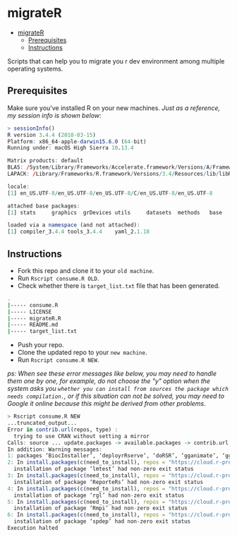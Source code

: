 # migrateR
<!-- TOC -->

- [migrateR](#migrater)
  - [Prerequisites](#prerequisites)
  - [Instructions](#instructions)

<!-- /TOC -->

Scripts that can help you to migrate you r dev environment among multiple operating systems.

## Prerequisites

Make sure you've installed R on your new machines. *Just as a reference, my session info is shown below*:

```r
> sessionInfo()
R version 3.4.4 (2018-03-15)
Platform: x86_64-apple-darwin15.6.0 (64-bit)
Running under: macOS High Sierra 10.13.4

Matrix products: default
BLAS: /System/Library/Frameworks/Accelerate.framework/Versions/A/Frameworks/vecLib.framework/Versions/A/libBLAS.dylib
LAPACK: /Library/Frameworks/R.framework/Versions/3.4/Resources/lib/libRlapack.dylib

locale:
[1] en_US.UTF-8/en_US.UTF-8/en_US.UTF-8/C/en_US.UTF-8/en_US.UTF-8

attached base packages:
[1] stats     graphics  grDevices utils     datasets  methods   base     

loaded via a namespace (and not attached):
[1] compiler_3.4.4 tools_3.4.4    yaml_2.1.18
```

## Instructions

- Fork this repo and clone it to your `old machine`.
- Run `Rscript consume.R OLD`.
- Check whether there is `target_list.txt` file that has been generated.

```bash
.
|----- consume.R
|----- LICENSE
|----- migrateR.R
|----- README.md
|----- target_list.txt
```

- Push your repo.
- Clone the updated repo to your `new machine`.
- Run `Rscript consume.R NEW`.

*ps: When see these error messages like below, you may need to handle them one by one, for example, do not choose the "y" option when the system asks you `whether you can install from sources the package which needs compilation.`, or if this situation can not be solved, you may need to Google it online because this might be derived from other problems*.

```r
> Rscript consume.R NEW
...truncated_output...
Error in contrib.url(repos, type) :
  trying to use CRAN without setting a mirror
Calls: source ... update.packages -> available.packages -> contrib.url
In addition: Warning messages:
1: packages ‘BiocInstaller’, ‘deployrRserve’, ‘doRSR’, ‘gganimate’, ‘ggradar’, ‘googleCharts’, ‘impute’, ‘lego’, ‘mrsdeploy’, ‘olapR’, ‘openNLPmodels.en’, ‘parallelRandomForest’, ‘r4ds’, ‘rCharts’, ‘rhdf5’, ‘Rweibo’, ‘slidify’, ‘slidifyLibraries’, ‘sqlrutils’, ‘stockPortfolio’, ‘taskscheduleR’, ‘translations’, ‘zlibbioc’ are not available (for R version 3.4.4)
2: In install.packages(c(need_to_install), repos = "https://cloud.r-project.org/",  :
  installation of package ‘lmtest’ had non-zero exit status
3: In install.packages(c(need_to_install), repos = "https://cloud.r-project.org/",  :
  installation of package ‘ReporteRs’ had non-zero exit status
4: In install.packages(c(need_to_install), repos = "https://cloud.r-project.org/",  :
  installation of package ‘rgl’ had non-zero exit status
5: In install.packages(c(need_to_install), repos = "https://cloud.r-project.org/",  :
  installation of package ‘Rmpi’ had non-zero exit status
6: In install.packages(c(need_to_install), repos = "https://cloud.r-project.org/",  :
  installation of package ‘spdep’ had non-zero exit status
Execution halted
```
